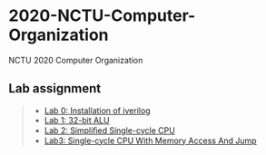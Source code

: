 # 2020-NCTU-Computer-Organization
NCTU 2020 Computer Organization

## Lab assignment
>* [Lab 0: Installation of iverilog](/co-lab/Lab0)
>* [Lab 1: 32-bit ALU](/co-lab/Lab1)
>* [Lab 2: Simpliﬁed Single-cycle CPU](/co-lab/Lab2)
>* [Lab3: Single-cycle CPU With Memory Access And Jump](/co-lab/Lab3)
